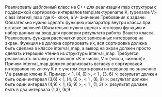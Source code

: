  Реализовать шаблонный класс на С++ для реализации map структуры с
 поддержкой сортировки интервалов
 template<typename K, typename V>
 class interval_map
 где K– ключ, а V- значение
 Требования к задаче:
 Обязательно нужно сделать функцию компаратор внутри класса при вставке включей
 Обязательно нужно сделать тестовую функцию и набор данных на вход для проверки
 результата работы Вашего класса.
 Реализовать функция распечатки всех записанных интервалов на экран. Функция не
 должна сортировать их, вся сортировка должна быть сделана в классе interval_map, а
 вывод на экран должен просто сделать итерацию чтения из структуры interval_map.
 Требуется: реализовать вставку интервалов <K = число, V = (число, символ)>
 Причем interval_map должен реализовать вставку с сортировкой интервалов по ключу K и
 с учетом сортировки интервалов по значению V в рамках ключа K.
 Пример:
 < 1, (4, 6) >, < 1 , (3, 6) >: результат должен быть один интервал (3,6)
 < 1, (4, 6) >, < 1 , (6, 9) >: результат должен быть один интервал (4,9)
 < 1, (6, 9) >, < 1 , (1, 3) >: результат должен быть в два интервала (1,3), (6,9
